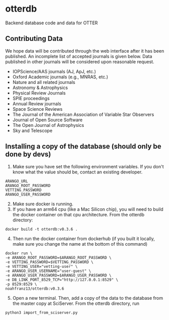 # otterdb
Backend database code and data for OTTER

## Contributing Data
We hope data will be contributed through the web interface after it has been published. An incomplete list of accepted journals is given below. 
Data published in other journals will be considered upon reasonable request.

* IOPScience/AAS journals (AJ, ApJ, etc.)
* Oxford Academic journals (e.g., MNRAS, etc.)
* Nature and all related journals
* Astronomy & Astrophysics
* Physical Review Journals
* SPIE proceedings
* Annual Review journals
* Space Science Reviews
* The Journal of the American Association of Variable Star Observers
* Journal of Open Source Software
* The Open Journal of Astrophysics
* Sky and Telescope

## Installing a copy of the database (should only be done by devs)
1. Make sure you have set the following environment variables. If you don't
know what the value should be, contact an existing developer.
```
ARANGO_URL
ARANGO_ROOT_PASSWORD
VETTING_PASSWORD
ARANGO_USER_PASSWORD
```
2. Make sure docker is running. 
3. If you have an arm64 cpu (like a Mac Silicon chip), you will need to 
build the docker container on that cpu architecture. From the otterdb 
directory:
```
docker build -t otterdb:v0.3.6 .
```
4. Then run the docker container from dockerhub (if you built it locally, 
make sure you change the name at the bottom of this command)
```
docker run \
-e ARANGO_ROOT_PASSWORD=$ARANGO_ROOT_PASSWORD \
-e VETTING_PASSWORD=$VETTING_PASSWORD \
-e VETTING_USER="vetting-user" \
-e ARANGO_USER_USERNAME="user-guest" \
-e ARANGO_USER_PASSWORD=$ARANGO_USER_PASSWORD \
-e DB_LINK_PORT_8529_TCP="http://127.0.0.1:8529" \
-p 8529:8529 \
noahfranz13/otterdb:v0.3.6
```
5. Open a new terminal. Then, add a copy of the data to the database from 
the master copy at SciServer. From the otterdb directory, run
```
python3 import_from_sciserver.py
```
